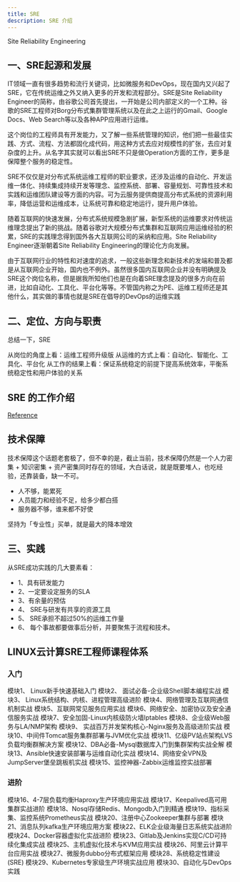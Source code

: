```yaml
---
title: SRE
description: SRE 介绍
---
```


Site Reliability Engineering

## 一、SRE起源和发展

IT领域一直有很多趋势和流行关键词，比如微服务和DevOps，现在国内又兴起了SRE，它在传统运维之外又纳入更多的开发和流程部分。SRE是Site Reliability Engineer的简称，由谷歌公司首先提出，一开始是公司内部定义的一个工种。谷歌的SRE工程师对Borg分布式集群管理系统以及在此之上运行的Gmail、Google Docs、Web Search等以及各种APP应用进行运维。

这个岗位的工程师具有开发能力，又了解一些系统管理的知识，他们把一些最佳实践、方式、流程、方法都固化成代码，用这种方式去应对规模性的扩张，去应对复杂度的上升。从名字其实就可以看出SRE不只是做Operation方面的工作，更多是保障整个服务的稳定性。

SRE不仅仅是对分布式系统运维工程师的职业要求，还涉及运维的自动化、开发运维一体化、持续集成持续开发等理念、监控系统、部署、容量规划、可靠性技术和实践和运维团队建设等方面的内容。可为云服务提供商提高分布式系统的资源利用率，降低运营和运维成本，让系统可靠和稳定地运行，提升用户体验。

随着互联网的快速发展，分布式系统规模急剧扩展，新型系统的运维要求对传统运维理念提出了新的挑战。随着谷歌对大规模分布式集群和互联网应用运维经验的积累，SRE的实践理念得到国外各大互联网公司的采纳和应用。Site Reliability Engineer逐渐朝着Site Reliability Engineering的理论化方向发展。

由于互联网行业的特性和对速度的追求，一般这些新理念和新技术的发端和普及都是从互联网企业开始，国内也不例外。虽然很多国内互联网企业并没有明确提及SRE这个岗位名称，但是据我所知他们也是在向着SRE理念提及的很多方向在前进，比如自动化、工具化、平台化等等。不管国内称之为PE、运维工程师还是其他什么，其实做的事情也就是SRE在倡导的DevOps的运维实践

## 二、定位、方向与职责

总结一下，SRE

从岗位的角度上看：运维工程师升级版
从运维的方式上看：自动化、智能化、工具化、平台化
从工作的结果上看：保证系统稳定的前提下提高系统效率，平衡系统稳定性和用户体验的关系

## SRE 的工作介绍

[Reference](https://www.kawabangga.com/posts/4481)

## 技术保障

技术保障这个话题老套极了，但不幸的是，截止当前，技术保障仍然是一个人力密集 + 知识密集 + 资产密集同时存在的领域，大白话说，就是既要堆人，也吃经验，还靠装备，缺一不可。

- 人不够，能累死
- 人员能力和经验不足，给多少都白搭
- 服务器不够，谁来都不好使

坚持为「专业性」买单，就是最大的降本增效

## 三、实践

从SRE成功实践的几大要素看：

- 1、具有研发能力
- 2、一定要设定服务的SLA
- 3、有余量的预估
- 4、 SRE与研发有共享的资源工具
- 5、 SRE承担不超过50%的运维工作量
- 6、 每个事故都要做事后分析，并要聚焦于流程和技术。

## LINUX云计算SRE工程师课程体系

### 入门

模块1、 Linux新手快速基础入门
模块2、 面试必备-企业级Shell脚本编程实战
模块3、 Linux系统结构、内核、进程管理高级进阶
模块4、网络管理及互联网通信机制实战
模块5、互联网常见服务应用实战
模块6、网络安全、加密协议及安全通信服务实战
模块7、安全加固-Linux内核级防火墙lptables
模块8、企业级Web服务与LA/NMP架构
模块9、 实战百万并发架构核心-Nginx服务及高级进阶实战
模块10、中间件Tomcat服务集群部署与JVM优化实战
模块11、亿级PV站点架构LVS负载均衡群解决方案
模块12、DBA必备-Mysql数据库入门到集群架构实战全解
模块13、Ansible快速安装部署与运维自动化实战
模块14、网络安全VPN及JumpServer堡垒跳板机实战
模块15、监控神器-Zabbix运维监控实战部署

### 进阶

模块16、4-7层负载均衡Haproxy生产环境应用实战
模块17、Keepalived高可用集群实战进阶
模块18、Nosql存储Redis、Mongodb入门到精通
模块19、指标采集、监控系统Prometheus实战
模块20、注册中心Zookeeper集群与部署
模块21、消息队列kafka生产环境应用方案
模块22、ELK企业级海量日志系统实战进阶
模块24、Docker容器虚拟化实战进阶
模块23、Gitlab及Jenkins实现C/CD可持续化集成实战
模块25、主机虚拟化技术与KVM应用实战
模块26、阿里云计算平台应用实战
模块27、微服务dubbo分布式框架应用
模块28、系统稳定性建设(SRE)
模块29、Kubernetes专家级生产环境实战应用
模块30、自动化与DevOps实践
